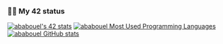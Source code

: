 ### 👨‍💻 My 42 status
[![ababouel's 42 stats](https://badge.mediaplus.ma/greenbinary/ababouel)](https://github.com/ababouel)
[![ababouel Most Used Programming Languages](https://github-readme-stats.vercel.app/api/top-langs/?username=ababouel&layout=compact&hide_border=true&theme=darcula&bg_color=00000000&langs_count=6)](https://github.com/ababouel)
[![ababouel GitHub stats](https://github-readme-stats.vercel.app/api?username=ababouel&show_icons=true&theme=radical)](https://github.com/ababouel)
